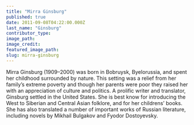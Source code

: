 ```yaml
---
title: "Mirra Ginsburg"
published: true
date: 2011-09-08T04:22:00.000Z
last_name: "Ginsburg"
contributor_type:
image_path:
image_credit:
featured_image_path:
slug: mirra-ginsburg
---
```


Mirra Ginsburg (1909–2000) was born in Bobruysk, Byelorussia, and spent her childhood surrounded by nature. This setting was a relief from her family’s extreme poverty and though her parents were poor they raised her with an appreciation of culture and politics. A prolific writer and translator, Ginsburg settled in the United States. She is best know for introducing the West to Siberian and Central Asian folklore, and for her childrens’ books. She has also translated a number of important works of Russian literature, including novels by Mikhail Bulgakov and Fyodor Dostoyevsky.

